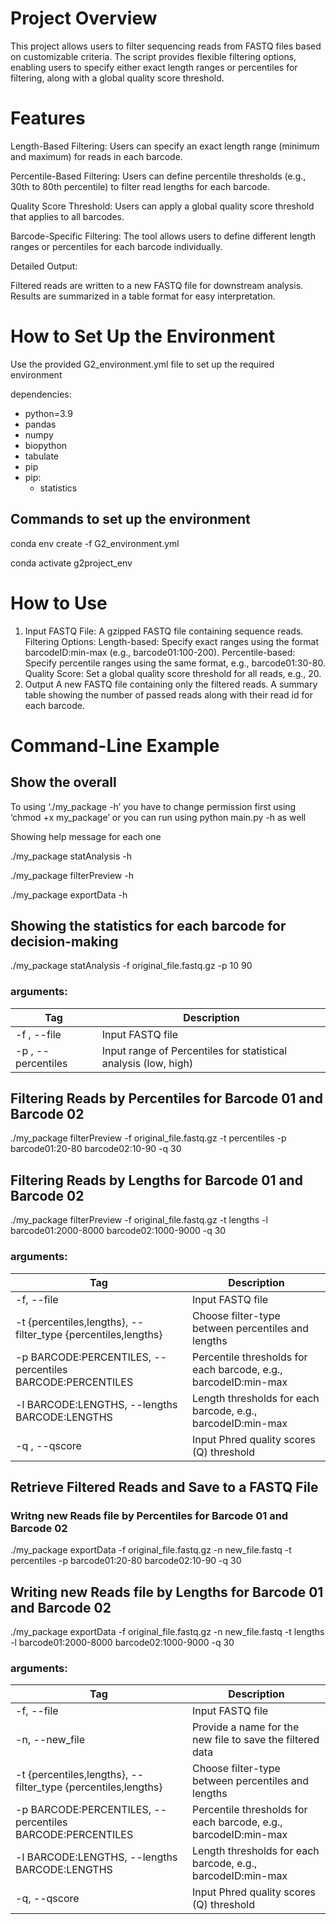 # Project Overview
This project allows users to filter sequencing reads from FASTQ files based on customizable criteria. The script provides flexible filtering options, enabling users to specify either exact length ranges or percentiles for filtering, along with a global quality score threshold.

# Features
Length-Based Filtering: Users can specify an exact length range (minimum and maximum) for reads in each barcode.

Percentile-Based Filtering: Users can define percentile thresholds (e.g., 30th to 80th percentile) to filter read lengths for each barcode.

Quality Score Threshold: Users can apply a global quality score threshold that applies to all barcodes.

Barcode-Specific Filtering: The tool allows users to define different length ranges or percentiles for each barcode individually.

Detailed Output:

Filtered reads are written to a new FASTQ file for downstream analysis.
Results are summarized in a table format for easy interpretation.

# How to Set Up the Environment
Use the provided G2_environment.yml file to set up the required environment

dependencies:
  - python=3.9
  - pandas
  - numpy
  - biopython
  - tabulate
  - pip
  - pip:
      - statistics
  
## Commands to set up the environment
conda env create -f G2_environment.yml

conda activate g2project_env

# How to Use
1. Input
FASTQ File: A gzipped FASTQ file containing sequence reads.
Filtering Options:
Length-based: Specify exact ranges using the format barcodeID:min-max (e.g., barcode01:100-200).
Percentile-based: Specify percentile ranges using the same format, e.g., barcode01:30-80.
Quality Score: Set a global quality score threshold for all reads, e.g., 20.
2. Output
A new FASTQ file containing only the filtered reads.
A summary table showing the number of passed reads along with their read id for each barcode.

# Command-Line Example
## Show the overall

To using ‘./my_package -h’ you have to change permission first using ‘chmod +x my_package’ or you can run using python main.py -h as well

Showing help message for each one

./my_package statAnalysis -h

./my_package filterPreview -h

./my_package exportData -h

## Showing the statistics for each barcode for decision-making

./my_package statAnalysis -f original_file.fastq.gz -p 10 90

### arguments:
| Tag | Description |
|---|---|
| -f , --file | Input FASTQ file |
| -p , --percentiles | Input range of Percentiles for statistical analysis (low, high) |
                        
## Filtering Reads by Percentiles for Barcode 01 and Barcode 02

./my_package filterPreview -f original_file.fastq.gz -t percentiles -p barcode01:20-80 barcode02:10-90 -q 30

## Filtering Reads by Lengths for Barcode 01 and Barcode 02

./my_package filterPreview -f original_file.fastq.gz -t lengths -l barcode01:2000-8000 barcode02:1000-9000 -q 30

### arguments:
| Tag | Description |
|---|---|
|-f, --file | Input FASTQ file |
|-t {percentiles,lengths}, --filter_type {percentiles,lengths} | Choose filter-type between percentiles and lengths |
| -p BARCODE:PERCENTILES, --percentiles BARCODE:PERCENTILES |  Percentile thresholds for each barcode, e.g., barcodeID:min-max |
| -l BARCODE:LENGTHS, --lengths BARCODE:LENGTHS |  Length thresholds for each barcode, e.g., barcodeID:min-max |
| -q , --qscore |   Input Phred quality scores (Q) threshold |

## Retrieve Filtered Reads and Save to a FASTQ File
### Writng new Reads file by Percentiles for Barcode 01 and Barcode 02  
./my_package exportData -f original_file.fastq.gz -n new_file.fastq -t percentiles -p barcode01:20-80 barcode02:10-90 -q 30

## Writing new Reads file by Lengths for Barcode 01 and Barcode 02  
  
./my_package exportData -f original_file.fastq.gz -n new_file.fastq -t lengths -l barcode01:2000-8000 barcode02:1000-9000 -q 30

### arguments:
| Tag | Description |
|---|---|
| -f, --file | Input FASTQ file | 
|-n, --new_file |    Provide a name for the new file to save the filtered data |
| -t {percentiles,lengths}, --filter_type {percentiles,lengths} |        Choose filter-type between percentiles and lengths  |
| -p BARCODE:PERCENTILES, --percentiles BARCODE:PERCENTILES  |     Percentile thresholds for each barcode, e.g., barcodeID:min-max |
| -l BARCODE:LENGTHS, --lengths BARCODE:LENGTHS |    Length thresholds for each barcode, e.g., barcodeID:min-max | 
| -q, --qscore |        Input Phred quality scores (Q) threshold |





